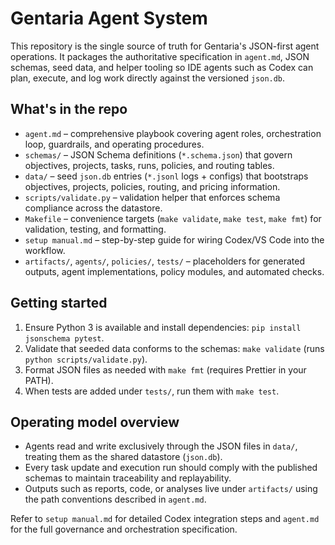 # Gentaria Agent System

This repository is the single source of truth for Gentaria's JSON-first agent operations. It packages the authoritative specification in `agent.md`, JSON schemas, seed data, and helper tooling so IDE agents such as Codex can plan, execute, and log work directly against the versioned `json.db`.

## What's in the repo
- `agent.md` – comprehensive playbook covering agent roles, orchestration loop, guardrails, and operating procedures.
- `schemas/` – JSON Schema definitions (`*.schema.json`) that govern objectives, projects, tasks, runs, policies, and routing tables.
- `data/` – seed `json.db` entries (`*.jsonl` logs + configs) that bootstraps objectives, projects, policies, routing, and pricing information.
- `scripts/validate.py` – validation helper that enforces schema compliance across the datastore.
- `Makefile` – convenience targets (`make validate`, `make test`, `make fmt`) for validation, testing, and formatting.
- `setup manual.md` – step-by-step guide for wiring Codex/VS Code into the workflow.
- `artifacts/`, `agents/`, `policies/`, `tests/` – placeholders for generated outputs, agent implementations, policy modules, and automated checks.

## Getting started
1. Ensure Python 3 is available and install dependencies: `pip install jsonschema pytest`.
2. Validate that seeded data conforms to the schemas: `make validate` (runs `python scripts/validate.py`).
3. Format JSON files as needed with `make fmt` (requires Prettier in your PATH).
4. When tests are added under `tests/`, run them with `make test`.

## Operating model overview
- Agents read and write exclusively through the JSON files in `data/`, treating them as the shared datastore (`json.db`).
- Every task update and execution run should comply with the published schemas to maintain traceability and replayability.
- Outputs such as reports, code, or analyses live under `artifacts/` using the path conventions described in `agent.md`.

Refer to `setup manual.md` for detailed Codex integration steps and `agent.md` for the full governance and orchestration specification.
